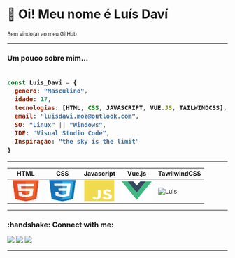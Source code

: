 
<h1 >👋 Oi! Meu nome é Luís Daví</h1>

<small>Bem vindo(a) ao meu GitHub</small>

---

<h3>
  
  Um pouco sobre mim...
```js

const Luis_Davi = {
  genero: "Masculino",
  idade: 17,
  tecnologias: [HTML, CSS, JAVASCRIPT, VUE.JS, TAILWINDCSS],
  email: "luisdavi.moz@outlook.com",
  SO: "Linux" || "Windows",
  IDE: "Visual Studio Code",
  Inspiração: "the sky is the limit"
}

```
</h3>

---

HTML | CSS | Javascript | Vue.js | TawilwindCSS
-----|-----|------------|--------|-------------
<img align="center" alt="Luis" height="50" width="70" src="https://raw.githubusercontent.com/devicons/devicon/master/icons/html5/html5-original.svg"> | <img align="center" alt="Luis" height="50" width="70" src="https://raw.githubusercontent.com/devicons/devicon/master/icons/css3/css3-original.svg"> | <img align="center" alt="Luis" height="50" width="70" src="https://raw.githubusercontent.com/devicons/devicon/master/icons/javascript/javascript-plain.svg"> | <img align="center" alt="Luis" height="50" width="70" src="https://raw.githubusercontent.com/devicons/devicon/master/icons/vuejs/vuejs-original.svg"> | <img align="center" alt="Luis" height="50" width="60" src="https://raw.githubusercontent.com/Luis-Davi2504/clone-clubhouse/main/src/assets/tailwindcss.png">

---
                                                                                                   
<h3 >:handshake: Connect with me:</h3>
                  
<p >
  <a href="https://www.linkedin.com/in/lu%C3%ADs-dav%C3%AD-rebou%C3%A7as-0778b421a/"><img src="https://img.shields.io/badge/LinkedIn-0077B5?style=for-the-badge&logo=linkedin&logoColor=white"></img></a>     
  <a href="https://www.instagram.com/luis.davi2504/"><img src="https://img.shields.io/badge/Instagram-E4405F?style=for-the-badge&logo=instagram&logoColor=white"></img></a>        
  <a href="mailto:luisdavi.moz@outlook.com"><img src="https://img.shields.io/badge/_Outlook-0078D4?style=for-the-badge&logo=microsoft-outlook&logoColor=white"></img></a>
</p>                                                                                                             

---
